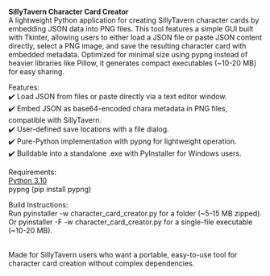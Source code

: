 <b>SillyTavern Character Card Creator</b><br>
A lightweight Python application for creating SillyTavern character cards by embedding JSON data into PNG files. This tool features a simple GUI built with Tkinter, allowing users to either load a JSON file or paste JSON content directly, select a PNG image, and save the resulting character card with embedded metadata. Optimized for minimal size using pypng instead of heavier libraries like Pillow, it generates compact executables (~10-20 MB) for easy sharing.<br>

Features:<br>
✔️ Load JSON from files or paste directly via a text editor window.<br>
✔️ Embed JSON as base64-encoded chara metadata in PNG files, compatible with SillyTavern.<br>
✔️ User-defined save locations with a file dialog.<br>
✔️ Pure-Python implementation with pypng for lightweight operation.<br>
✔️ Buildable into a standalone .exe with PyInstaller for Windows users.<br>

Requirements:<br>
<a href="https://www.python.org/downloads/release/python-31011/">Python 3.10</a><br>
pypng (pip install pypng)<br>

Build Instructions:<br>
Run pyinstaller -w character_card_creator.py for a folder (~5-15 MB zipped).<br>
Or pyinstaller -F -w character_card_creator.py for a single-file executable (~10-20 MB).<br><br>

Made for SillyTavern users who want a portable, easy-to-use tool for character card creation without complex dependencies.
